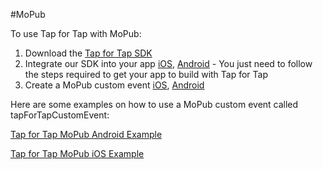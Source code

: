 #MoPub

To use Tap for Tap with MoPub:  

1. Download the [Tap for Tap SDK](https://github.com/tapfortap/Documentation/raw/master/downloads/TapForTap-SDK.zip)
2. Integrate our SDK into your app [iOS](http://tapfortap.github.com/iOS), [Android](http://tapfortap.github.com/Android/) - You just need to follow the steps required to get your app to build with Tap for Tap
3. Create a MoPub custom event [iOS](https://github.com/mopub/mopub-client/wiki/CustomEventsIOS), [Android](https://github.com/mopub/mopub-client/wiki/CustomEventsAndroid)

Here are some examples on how to use a MoPub custom event called tapForTapCustomEvent: 

[Tap for Tap MoPub Android Example](https://gist.github.com/4290335)  

[Tap for Tap MoPub iOS Example](https://gist.github.com/4290326)
